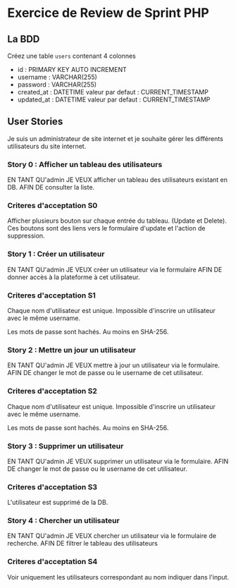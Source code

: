 # Exercice de Review de Sprint PHP

## La BDD

Créez une table `users` contenant 4 colonnes
- id : PRIMARY KEY AUTO INCREMENT
- username : VARCHAR(255)
- password : VARCHAR(255)
- created_at : DATETIME    valeur par defaut : CURRENT_TIMESTAMP
- updated_at : DATETIME    valeur par defaut : CURRENT_TIMESTAMP

## __User Stories__

Je suis un administrateur de site internet et je souhaite gérer les différents utilisateurs du site internet.

### __Story 0 : Afficher un tableau des utilisateurs__

EN TANT QU'admin
JE VEUX afficher un tableau des utilisateurs existant en DB.
AFIN DE consulter la liste.

### **Criteres d'acceptation S0**

Afficher plusieurs bouton sur chaque entrée du tableau. (Update et Delete).
Ces boutons sont des liens vers le formulaire d'update et l'action de suppression.


### __Story 1 : Créer un utilisateur__

EN TANT QU'admin
JE VEUX créer un utilisateur via le formulaire
AFIN DE donner accès à la plateforme à cet utilisateur.

### **Criteres d'acceptation S1**

Chaque nom d'utilisateur est unique. Impossible d'inscrire un utilisateur avec le même username.

Les mots de passe sont hachés. Au moins en SHA-256.

### __Story 2 : Mettre un jour un utilisateur__

EN TANT QU'admin
JE VEUX mettre à jour un utilisateur via le formulaire.
AFIN DE changer le mot de passe ou le username de cet utilisateur.

### **Criteres d'acceptation S2**

Chaque nom d'utilisateur est unique. Impossible d'inscrire un utilisateur avec le même username.

Les mots de passe sont hachés. Au moins en SHA-256.

### __Story 3 : Supprimer un utilisateur__

EN TANT QU'admin
JE VEUX supprimer un utilisateur via le formulaire.
AFIN DE changer le mot de passe ou le username de cet utilisateur.

### **Criteres d'acceptation S3**

L'utilisateur est supprimé de la DB.

### __Story 4 : Chercher un utilisateur__

EN TANT QU'admin
JE VEUX chercher un utilisateur via le formulaire de recherche.
AFIN DE filtrer le tableau des utilisateurs

### **Criteres d'acceptation S4**

Voir uniquement les utilisateurs correspondant au nom indiquer dans l'input.


